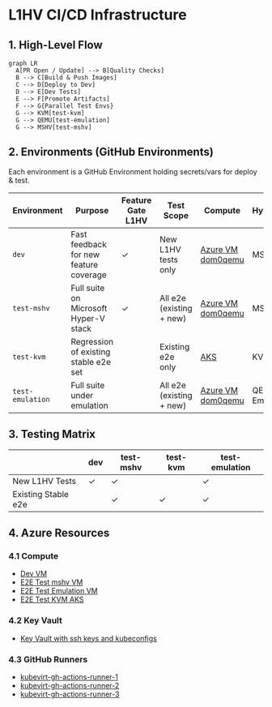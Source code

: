 # L1HV CI/CD Infrastructure


## 1. High-Level Flow

```mermaid
graph LR
  A[PR Open / Update] --> B[Quality Checks]
  B --> C[Build & Push Images]
  C --> D[Deploy to Dev]
  D --> E[Dev Tests]
  E --> F[Promote Artifacts]
  F --> G{Parallel Test Envs}
  G --> KVM[test-kvm]
  G --> QEMU[test-emulation]
  G --> MSHV[test-mshv]
```

## 2. Environments (GitHub Environments)
Each environment is a GitHub Environment holding secrets/vars for deploy & test.

| Environment | Purpose | Feature Gate L1HV | Test Scope | Compute | Hypervisor |
|-------------|---------|-------------------|------------|---------|-----------------|
| `dev` | Fast feedback for new feature coverage | ✓ | New L1HV tests only | [Azure VM dom0qemu](https://ms.portal.azure.com/#@fdpo.onmicrosoft.com/resource/subscriptions/7be1b9e7-57ca-47ff-b5ab-82e7ccb8c611/resourceGroups/kubevirt-dev-mshv-qemu-k3s-rg/providers/Microsoft.Compute/virtualMachines/kubevirt-dev-mshv-qemu-k3s-vm/overview) | MSHV |
| `test-mshv` | Full suite on Microsoft Hyper-V stack | ✓ | All e2e (existing + new) | [Azure VM dom0qemu](https://ms.portal.azure.com/#@fdpo.onmicrosoft.com/resource/subscriptions/7be1b9e7-57ca-47ff-b5ab-82e7ccb8c611/resourceGroups/kubevirt-test-mshv-vm-rg/providers/Microsoft.Compute/virtualMachines/kubevirt-test-mshv-vm-k3s/overview) | MSHV |
| `test-kvm` | Regression of existing stable e2e set |  | Existing e2e only | [AKS](https://ms.portal.azure.com/#@fdpo.onmicrosoft.com/resource/subscriptions/7be1b9e7-57ca-47ff-b5ab-82e7ccb8c611/resourceGroups/kubevirt-rg/providers/Microsoft.ContainerService/managedClusters/kubevirt-e2e-tests-aks/overview) | KVM |
| `test-emulation` | Full suite under emulation |  | All e2e (existing + new) | [Azure VM dom0qemu](https://ms.portal.azure.com/#@fdpo.onmicrosoft.com/resource/subscriptions/7be1b9e7-57ca-47ff-b5ab-82e7ccb8c611/resourceGroups/kubevirt-e2e-vm-rg/providers/Microsoft.Compute/virtualMachines/kubevirt-e2e-vm-k3s/overview) | QEMU Emulation |


## 3. Testing Matrix

|  | dev | test-mshv | test-kvm | test-emulation |
|-----------|-----|-----------|----------|----------------|
| New L1HV Tests | ✓ | ✓ |  | ✓  |
| Existing Stable e2e |  | ✓ | ✓ | ✓ |


## 4. Azure Resources

### 4.1 Compute

  - [Dev VM](https://ms.portal.azure.com/#@fdpo.onmicrosoft.com/resource/subscriptions/7be1b9e7-57ca-47ff-b5ab-82e7ccb8c611/resourceGroups/kubevirt-dev-mshv-qemu-k3s-rg/providers/Microsoft.Compute/virtualMachines/kubevirt-dev-mshv-qemu-k3s-vm/overview)
  - [E2E Test mshv VM](https://ms.portal.azure.com/#@fdpo.onmicrosoft.com/resource/subscriptions/7be1b9e7-57ca-47ff-b5ab-82e7ccb8c611/resourceGroups/kubevirt-test-mshv-vm-rg/providers/Microsoft.Compute/virtualMachines/kubevirt-test-mshv-vm-k3s/overview)
  - [E2E Test Emulation VM](https://ms.portal.azure.com/#@fdpo.onmicrosoft.com/resource/subscriptions/7be1b9e7-57ca-47ff-b5ab-82e7ccb8c611/resourceGroups/kubevirt-e2e-vm-rg/providers/Microsoft.Compute/virtualMachines/kubevirt-e2e-vm-k3s/overview)
  - [E2E Test KVM AKS](https://ms.portal.azure.com/#@fdpo.onmicrosoft.com/resource/subscriptions/7be1b9e7-57ca-47ff-b5ab-82e7ccb8c611/resourceGroups/kubevirt-rg/providers/Microsoft.ContainerService/managedClusters/kubevirt-e2e-tests-aks/overview)

### 4.2 Key Vault
  - [Key Vault with ssh keys and kubeconfigs](https://ms.portal.azure.com/#@fdpo.onmicrosoft.com/resource/subscriptions/7be1b9e7-57ca-47ff-b5ab-82e7ccb8c611/resourceGroups/kubevirt-rg/providers/Microsoft.KeyVault/vaults/kubevirtkv/overview)
  

### 4.3 GitHub Runners
  - [kubevirt-gh-actions-runner-1](https://ms.portal.azure.com/#@fdpo.onmicrosoft.com/resource/subscriptions/7be1b9e7-57ca-47ff-b5ab-82e7ccb8c611/resourceGroups/kubevirt-rg/providers/Microsoft.Compute/virtualMachines/kubevirt-gh-actions-runner-1/overview)
  - [kubevirt-gh-actions-runner-2](https://ms.portal.azure.com/#@fdpo.onmicrosoft.com/resource/subscriptions/7be1b9e7-57ca-47ff-b5ab-82e7ccb8c611/resourceGroups/kubevirt-rg/providers/Microsoft.Compute/virtualMachines/kubevirt-gh-actions-runner-2/overview)
  - [kubevirt-gh-actions-runner-3](https://ms.portal.azure.com/#@fdpo.onmicrosoft.com/resource/subscriptions/7be1b9e7-57ca-47ff-b5ab-82e7ccb8c611/resourceGroups/kubevirt-rg/providers/Microsoft.Compute/virtualMachines/kubevirt-gh-actions-runner-3/overview)    